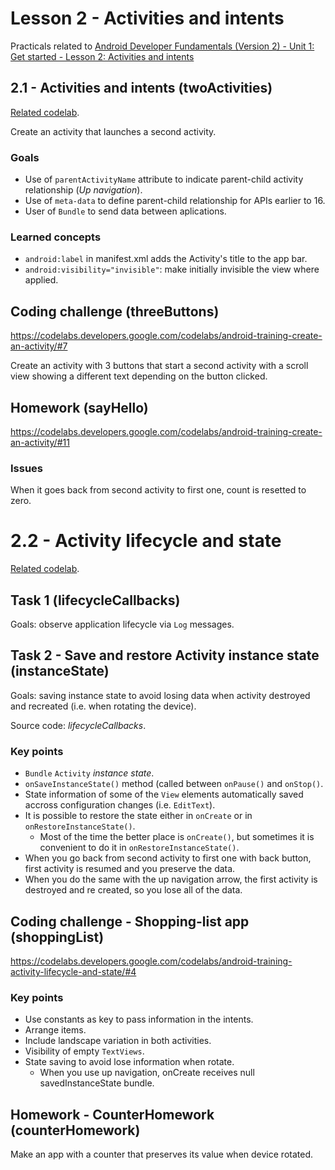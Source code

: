 # Lesson 2 - Activities and intents

Practicals related to [Android Developer Fundamentals (Version 2) - Unit 1: Get started - Lesson 2: Activities and intents](https://google-developer-training.github.io/android-developer-fundamentals-course-concepts-v2/unit-1-get-started/lesson-2-activities-and-intents/2-1-c-activities-and-intents/2-1-c-activities-and-intents.html)

## 2.1 - Activities and intents (twoActivities)

[Related codelab](https://codelabs.developers.google.com/codelabs/android-training-create-an-activity/#0).

Create an activity that launches a second activity.

### Goals
  - Use of `parentActivityName` attribute to indicate parent-child activity relationship (*Up navigation*).
  - Use of `meta-data` to define parent-child relationship for APIs earlier to 16.
  - User of `Bundle` to send data between aplications.

### Learned concepts
  - `android:label` in manifest.xml adds the Activity's title to the app bar.
  - `android:visibility="invisible"`: make initially invisible the view where applied.
  
## Coding challenge (threeButtons)

https://codelabs.developers.google.com/codelabs/android-training-create-an-activity/#7

Create an activity with 3 buttons that start a second activity with a scroll view showing a different text depending on the button clicked.

## Homework (sayHello)

https://codelabs.developers.google.com/codelabs/android-training-create-an-activity/#11

### Issues

When it goes back from second activity to first one, count is resetted to zero.

# 2.2 - Activity lifecycle and state

[Related codelab](https://codelabs.developers.google.com/codelabs/android-training-activity-lifecycle-and-state).

## Task 1 (lifecycleCallbacks)

Goals: observe application lifecycle via `Log` messages.

## Task 2 - Save and restore Activity instance state (instanceState)

Goals: saving instance state to avoid losing data when activity destroyed and recreated (i.e. when rotating the device).

Source code: *lifecycleCallbacks*.

### Key points

  - `Bundle` `Activity` *instance state*.
  - `onSaveInstanceState()` method (called between `onPause()` and `onStop()`.
  - State information of some of the `View` elements automatically saved accross configuration changes (i.e. `EditText`).
  - It is possible to restore the state either in `onCreate` or in `onRestoreInstanceState()`.
    - Most of the time the better place is `onCreate()`, but sometimes it is convenient to do it in `onRestoreInstanceState()`.
  - When you go back from second activity to first one with back button, first activity is resumed and you preserve the data.
  - When you do the same with the up navigation arrow, the first activity is destroyed and re created, so you lose all of the data.

## Coding challenge - Shopping-list app (shoppingList)

https://codelabs.developers.google.com/codelabs/android-training-activity-lifecycle-and-state/#4

### Key points
  - Use constants as key to pass information in the intents.
  - Arrange items.
  - Include landscape variation in both activities.
  - Visibility of empty `TextViews`.
  - State saving to avoid lose information when rotate.
    - When you use up navigation, onCreate receives null savedInstanceState bundle.
    
## Homework - CounterHomework (counterHomework)

Make an app with a counter that preserves its value when device rotated.  